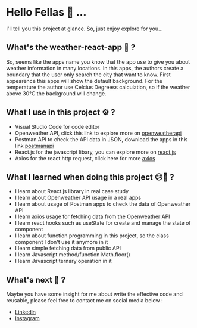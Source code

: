 # Hello Fellas 👋 ...

I'll tell you this project at glance. So, just enjoy explore for you...

## What's the weather-react-app 📱 ?

So, seems like the apps name you know that the app use to give you about weather information in many locations. In this apps, the authors create a boundary that the user only search the city that want to know. First appearence this apps will show the default background. For the temperature the author use Celcius Degreess calculation, so if the weather above 30°C the background will change.

## What I use in this project ⚙️ ?
- Visual Studio Code for code editor
- Openweather API, click this link to explore more on [openweatherapi](https://openweathermap.org/api)
- Postman API to check the API data in JSON, download the apps in this link [postmanapi](https://www.postman.com/)
- React.js for the javascript libary, you can explore more on [react.js](https://reactjs.org/)
- Axios for the react http request, click here for more [axios](https://axios-http.com/docs/intro)


## What I learned when doing this project 😕📒 ? 

- I learn about React.js library in real case study
- I learn about Openweather API usage in a real apps
- I learn about usage of Postman apps to check the data of Openweather API
- I learn axios usage for fetching data from the Openweather API
- I learn react hooks such as useState for create and manage the state of component
- I learn about function programming in this project, so the class component I don't use it anymore in it
- I learn simple fetching data from public API
- I learn Javascript method/function Math.floor()
- I learn Javascript ternary operation in it

## What's next 🤔 ?

Maybe you have some insight for me about write the effective code and reusable, please feel free to contact me on social media below :

- [Linkedin](https://www.linkedin.com/in/dava-daviar-saputra-116a44221?)
- [Instagram](https://instagram.com/davadaviarsaputra)


